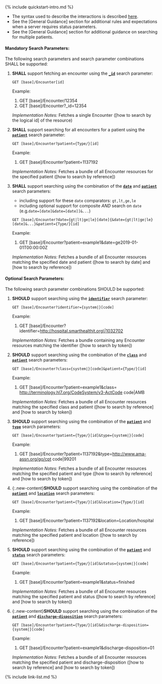 {% include quickstart-intro.md %}

- The syntax used to describe the interactions is described [here](general-guidance.html#search-syntax).
- See the [General Guidance] section for additional rules and expectations when a server requires status parameters.
- See the [General Guidance] section for additional guidance on searching for multiple patients.

#### Mandatory Search Parameters:

The following search parameters and search parameter combinations SHALL be supported:

1. **SHALL** support fetching an encounter using the **[`_id`](SearchParameter-us-core-encounter-id.html)** search parameter:

    `GET [base]/Encounter[id]`

    Example:
    
      1. GET [base]/Encounter/12354
      1. GET [base]/Encounter?_id=12354

    *Implementation Notes:* Fetches a single Encounter ([how to search by the logical id] of the resource)

1. **SHALL** support searching for all encounters for a patient using the **[`patient`](SearchParameter-us-core-encounter-patient.html)** search parameter:

    `GET [base]/Encounter?patient={Type/}[id]`

    Example:
    
      1. GET [base]/Encounter?patient=1137192

    *Implementation Notes:* Fetches a bundle of all Encounter resources for the specified patient ([how to search by reference])

1. **SHALL** support searching using the combination of the **[`date`](SearchParameter-us-core-encounter-date.html)** and **[`patient`](SearchParameter-us-core-encounter-patient.html)** search parameters:
    - including support for these `date` comparators: `gt,lt,ge,le`
    - including optional support for composite *AND* search on `date` (e.g.`date=[date]&date=[date]]&...`)

    `GET [base]/Encounter?date={gt|lt|ge|le}[date]{&date={gt|lt|ge|le}[date]&...}&patient={Type/}[id]`

    Example:
    
      1. GET [base]/Encounter?patient=example1&amp;date=ge2019-01-01T00:00:00Z

    *Implementation Notes:* Fetches a bundle of all Encounter resources matching the specified date and patient ([how to search by date] and [how to search by reference])


#### Optional Search Parameters:

The following search parameter combinations SHOULD be supported:

1. **SHOULD** support searching using the **[`identifier`](SearchParameter-us-core-encounter-identifier.html)** search parameter:

     `GET [base]/Encounter?identifier={system|}[code]`

    Example:
    
      1. GET [base]/Encounter?identifier=http://hospital.smarthealthit.org\|1032702

     *Implementation Notes:* Fetches a bundle containing any Encounter resources matching the identifier ([how to search by token])

1. **SHOULD** support searching using the combination of the **[`class`](SearchParameter-us-core-encounter-class.html)** and **[`patient`](SearchParameter-us-core-encounter-patient.html)** search parameters:

    `GET [base]/Encounter?class={system|}[code]&patient={Type/}[id]`

    Example:
    
      1. GET [base]/Encounter?patient=example1&amp;class= http://terminology.hl7.org/CodeSystem/v3-ActCode code\|AMB

    *Implementation Notes:* Fetches a bundle of all Encounter resources matching the specified class and patient ([how to search by reference] and [how to search by token])

1. **SHOULD** support searching using the combination of the **[`patient`](SearchParameter-us-core-encounter-patient.html)** and **[`type`](SearchParameter-us-core-encounter-type.html)** search parameters:

    `GET [base]/Encounter?patient={Type/}[id]&type={system|}[code]`

    Example:
    
      1. GET [base]/Encounter?patient=1137192&amp;type=http://www.ama-assn.org/go/cpt code\|99201

    *Implementation Notes:* Fetches a bundle of all Encounter resources matching the specified patient and type ([how to search by reference] and [how to search by token])

1. {:.new-content}**SHOULD** support searching using the combination of the **[`patient`](SearchParameter-us-core-encounter-patient.html)** and **[`location`](SearchParameter-us-core-encounter-location.html)** search parameters:

    `GET [base]/Encounter?patient={Type/}[id]&location={Type/}[id]`

    Example:
    
      1. GET [base]/Encounter?patient=1137192&amp;location=Location/hospital

    *Implementation Notes:* Fetches a bundle of all Encounter resources matching the specified patient and location ([how to search by reference])

1. **SHOULD** support searching using the combination of the **[`patient`](SearchParameter-us-core-encounter-patient.html)** and **[`status`](SearchParameter-us-core-encounter-status.html)** search parameters:

    `GET [base]/Encounter?patient={Type/}[id]&status={system|}[code]`

    Example:
    
      1. GET [base]/Encounter?patient=example1&amp;status=finished

    *Implementation Notes:* Fetches a bundle of all Encounter resources matching the specified patient and status ([how to search by reference] and [how to search by token])

1. {:.new-content}**SHOULD** support searching using the combination of the **[`patient`](SearchParameter-us-core-encounter-patient.html)** and **[`discharge-disposition`](SearchParameter-us-core-encounter-discharge-disposition.html)** search parameters:

    `GET [base]/Encounter?patient={Type/}[id]&discharge-disposition={system|}[code]`

    Example:
    
      1. GET [base]/Encounter?patient=example1&amp;discharge-disposition=01

    *Implementation Notes:* Fetches a bundle of all Encounter resources matching the specified patient and discharge-disposition ([how to search by reference] and [how to search by token])



{% include link-list.md %}
